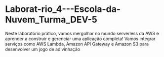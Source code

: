 # Laborat-rio_4---Escola-da-Nuvem_Turma_DEV-5
Neste laboratório prático, vamos mergulhar no mundo serverless da AWS e aprender a construir e gerenciar uma aplicação completa! Vamos integrar serviços como AWS Lambda, Amazon API Gateway e Amazon S3 para desenvolver um jogo de adivinhação

